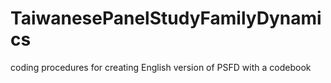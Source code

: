 # TaiwanesePanelStudyFamilyDynamics
coding procedures for creating English version of PSFD with a codebook
